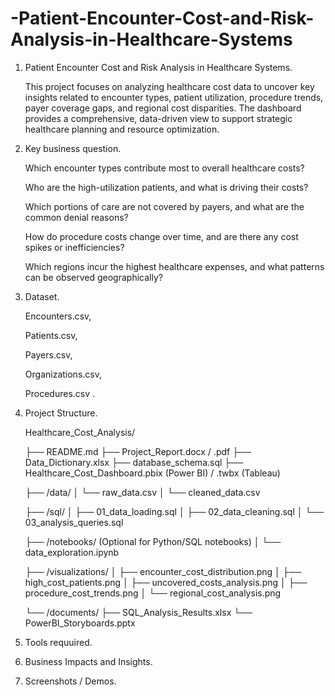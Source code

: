 # -Patient-Encounter-Cost-and-Risk-Analysis-in-Healthcare-Systems

1. Patient Encounter Cost and Risk Analysis in Healthcare Systems.

   This project focuses on analyzing healthcare cost data to uncover key insights related to encounter types, patient utilization, procedure trends, payer coverage gaps, and regional cost disparities. The dashboard     provides a comprehensive, data-driven view to support strategic healthcare planning and resource optimization.

2. Key business question.

   Which encounter types contribute most to overall healthcare costs?

   Who are the high-utilization patients, and what is driving their costs?

   Which portions of care are not covered by payers, and what are the common denial reasons?

   How do procedure costs change over time, and are there any cost spikes or inefficiencies?

   Which regions incur the highest healthcare expenses, and what patterns can be observed geographically?

3. Dataset.

   Encounters.csv,

   Patients.csv,

   Payers.csv,

   Organizations.csv,

   Procedures.csv .

4. Project Structure.

   Healthcare_Cost_Analysis/

   
   ├── README.md
   ├── Project_Report.docx / .pdf
   ├── Data_Dictionary.xlsx
   ├── database_schema.sql
   ├── Healthcare_Cost_Dashboard.pbix  (Power BI) / .twbx (Tableau)

   
   ├── /data/
   │   └── raw_data.csv
   │   └── cleaned_data.csv

   
   ├── /sql/
   │  ├── 01_data_loading.sql
   │  ├── 02_data_cleaning.sql
   │  └── 03_analysis_queries.sql

   
   ├── /notebooks/ (Optional for Python/SQL notebooks)
   │  └── data_exploration.ipynb


   ├── /visualizations/
   │  ├── encounter_cost_distribution.png
   │  ├── high_cost_patients.png
   │  ├── uncovered_costs_analysis.png
   │  ├── procedure_cost_trends.png
   │  └── regional_cost_analysis.png


   
   └── /documents/
    ├── SQL_Analysis_Results.xlsx
    └── PowerBI_Storyboards.pptx


   
6. Tools requuired.

   
   
8. Business Impacts and Insights.
9. Screenshots / Demos.
